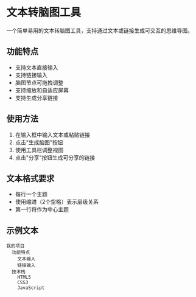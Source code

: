 # 文本转脑图工具

一个简单易用的文本转脑图工具，支持通过文本或链接生成可交互的思维导图。

## 功能特点

- 支持文本直接输入
- 支持链接输入
- 脑图节点可拖拽调整
- 支持缩放和自适应屏幕
- 支持生成分享链接

## 使用方法

1. 在输入框中输入文本或粘贴链接
2. 点击"生成脑图"按钮
3. 使用工具栏调整视图
4. 点击"分享"按钮生成可分享的链接

## 文本格式要求

- 每行一个主题
- 使用缩进（2个空格）表示层级关系
- 第一行将作为中心主题

## 示例文本

```
我的项目
  功能特点
    文本输入
    链接输入
  技术栈
    HTML5
    CSS3
    JavaScript
```
